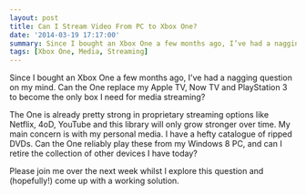 ```yaml
---
layout: post
title: Can I Stream Video From PC to Xbox One?
date: '2014-03-19 17:17:00'
summary: Since I bought an Xbox One a few months ago, I’ve had a nagging question on my mind. Can the One replace my Apple TV, Now TV and PlayStation 3 to become the only box I need for media streaming? ...
tags: [Xbox One, Media, Streaming]
---
```


Since I bought an Xbox One a few months ago, I've had a nagging question on my mind. Can the One replace my Apple TV, Now TV and PlayStation 3 to become the only box I need for media streaming?

The One is already pretty strong in proprietary streaming options like Netflix, 4oD, YouTube and this library will only grow stronger over time. My main concern is with my personal media. I have a hefty catalogue of ripped DVDs. Can the One reliably play these from my Windows 8 PC, and can I retire the collection of other devices I have today?

Please join me over the next week whilst I explore this question and (hopefully!) come up with a working solution.